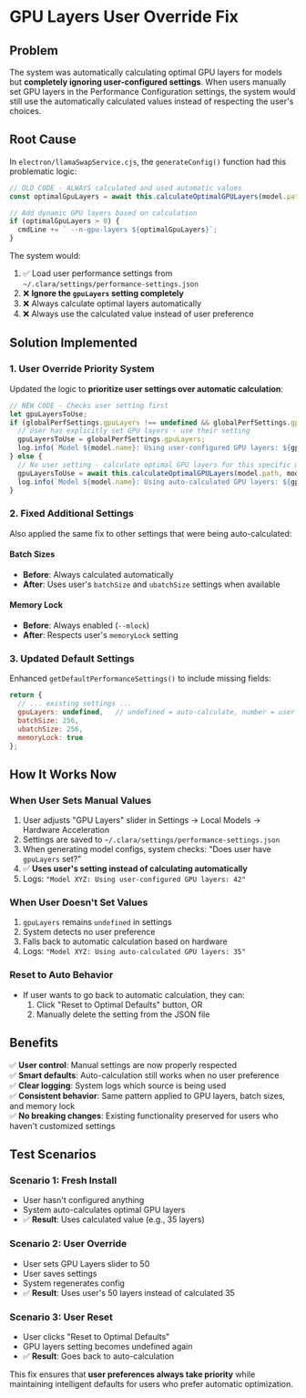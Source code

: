 # GPU Layers User Override Fix

## Problem
The system was automatically calculating optimal GPU layers for models but **completely ignoring user-configured settings**. When users manually set GPU layers in the Performance Configuration settings, the system would still use the automatically calculated values instead of respecting the user's choices.

## Root Cause
In `electron/llamaSwapService.cjs`, the `generateConfig()` function had this problematic logic:

```javascript
// OLD CODE - ALWAYS calculated and used automatic values
const optimalGpuLayers = await this.calculateOptimalGPULayers(model.path, model.size);

// Add dynamic GPU layers based on calculation
if (optimalGpuLayers > 0) {
  cmdLine += ` --n-gpu-layers ${optimalGpuLayers}`;
}
```

The system would:
1. ✅ Load user performance settings from `~/.clara/settings/performance-settings.json`
2. ❌ **Ignore the `gpuLayers` setting completely**
3. ❌ Always calculate optimal layers automatically
4. ❌ Always use the calculated value instead of user preference

## Solution Implemented

### 1. User Override Priority System
Updated the logic to **prioritize user settings over automatic calculation**:

```javascript
// NEW CODE - Checks user setting first
let gpuLayersToUse;
if (globalPerfSettings.gpuLayers !== undefined && globalPerfSettings.gpuLayers !== null) {
  // User has explicitly set GPU layers - use their setting
  gpuLayersToUse = globalPerfSettings.gpuLayers;
  log.info(`Model ${model.name}: Using user-configured GPU layers: ${gpuLayersToUse}`);
} else {
  // No user setting - calculate optimal GPU layers for this specific model
  gpuLayersToUse = await this.calculateOptimalGPULayers(model.path, model.size);
  log.info(`Model ${model.name}: Using auto-calculated GPU layers: ${gpuLayersToUse}`);
}
```

### 2. Fixed Additional Settings
Also applied the same fix to other settings that were being auto-calculated:

#### Batch Sizes
- **Before**: Always calculated automatically
- **After**: Uses user's `batchSize` and `ubatchSize` settings when available

#### Memory Lock
- **Before**: Always enabled (`--mlock`)
- **After**: Respects user's `memoryLock` setting

### 3. Updated Default Settings
Enhanced `getDefaultPerformanceSettings()` to include missing fields:

```javascript
return {
  // ... existing settings ...
  gpuLayers: undefined,   // undefined = auto-calculate, number = user override
  batchSize: 256,
  ubatchSize: 256,
  memoryLock: true
};
```

## How It Works Now

### When User Sets Manual Values
1. User adjusts "GPU Layers" slider in Settings → Local Models → Hardware Acceleration
2. Settings are saved to `~/.clara/settings/performance-settings.json`
3. When generating model configs, system checks: "Does user have `gpuLayers` set?"
4. ✅ **Uses user's setting instead of calculating automatically**
5. Logs: `"Model XYZ: Using user-configured GPU layers: 42"`

### When User Doesn't Set Values
1. `gpuLayers` remains `undefined` in settings
2. System detects no user preference
3. Falls back to automatic calculation based on hardware
4. Logs: `"Model XYZ: Using auto-calculated GPU layers: 35"`

### Reset to Auto Behavior
- If user wants to go back to automatic calculation, they can:
  1. Click "Reset to Optimal Defaults" button, OR
  2. Manually delete the setting from the JSON file

## Benefits

✅ **User control**: Manual settings are now properly respected  
✅ **Smart defaults**: Auto-calculation still works when no user preference  
✅ **Clear logging**: System logs which source is being used  
✅ **Consistent behavior**: Same pattern applied to GPU layers, batch sizes, and memory lock  
✅ **No breaking changes**: Existing functionality preserved for users who haven't customized settings

## Test Scenarios

### Scenario 1: Fresh Install
- User hasn't configured anything
- System auto-calculates optimal GPU layers
- ✅ **Result**: Uses calculated value (e.g., 35 layers)

### Scenario 2: User Override
- User sets GPU Layers slider to 50
- User saves settings
- System regenerates config
- ✅ **Result**: Uses user's 50 layers instead of calculated 35

### Scenario 3: User Reset
- User clicks "Reset to Optimal Defaults"
- GPU layers setting becomes undefined again
- ✅ **Result**: Goes back to auto-calculation

This fix ensures that **user preferences always take priority** while maintaining intelligent defaults for users who prefer automatic optimization. 
